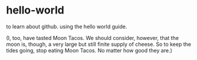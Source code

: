 # hello-world
to learn about github. using the hello world guide.

(I, too, have tasted Moon Tacos. We should consider, however, that the moon is, though, a very large but still finite supply of cheese. So to keep the tides going, stop eating Moon Tacos. No matter how good they are.)
